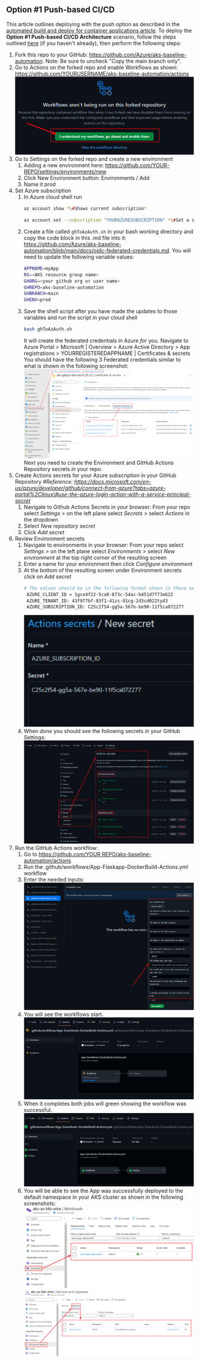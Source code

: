 ## Option \#1 Push-based CI/CD

This article outlines deploying with the push option as described in the [automated build and deploy for container applications article](../app-automated-build-devops-gitops.md). To deploy the **Option \#1 Push-based CI/CD Architecture** scenario, follow the steps outlined [here](../README.md) (if you haven't already), then perform the following steps:

1. Fork this repo to your GitHub: https://github.com/Azure/aks-baseline-automation. Note: Be sure to uncheck "Copy the main branch only".
1. Go to Actions on the forked repo and enable Workflows as shown: <https://github.com/YOURUSERNAME/aks-baseline-automation/actions>
   ![](media/c2a38551af1c5f6f86944cedc5fd660a.png)
1. Go to Settings on the forked repo and create a new environment
    1. Adding a new environment here: https://github.com/YOUR-REPO/settings/environments/new
    1. Click New Environment button: Environments / Add
    1. Name it prod
1. Set Azure subscription
    1. In Azure cloud shell run
       ```bash
       az account show *\#Shows current subscription*
       ```
       ```bash
       az account set --subscription "YOURAZURESUBSCRIPTION" *\#Set a subscription to be the current active subscription*
       ```
    1. Create a file called `ghToAzAuth.sh` in your bash working directory and copy the code block in this .md file into it: https://github.com/Azure/aks-baseline-automation/blob/main/docs/oidc-federated-credentials.md. You will need to update the following variable values:
       ```bash
       APPNAME=myApp
       RG=<AKS resource group name>
       GHORG=<your github org or user name>
       GHREPO=aks-baseline-automation
       GHBRANCH=main
       GHENV=prod
       ```
    1. Save the shell script after you have made the updates to those variables and run the script in your cloud shell
       ```bash
       bash ghToAzAuth.sh
       ```
       It will create the federated credentials *in* Azure *for* you. Navigate to Azure Portal \> Microsoft \| Overview \> Azure Active Directory \> App registrations \> YOURREGISTEREDAPPNAME \| Certificates & secrets
       You should have the following 3 Federated credentials similar to what is shown *in* the following screenshot:
       ![](media/0664a3dd619ba6e98b475b29856e6c57.png)
       Next you need to create the Environment and GitHub Actions Repository secrets *in* your repo.
1. Create Actions secrets for your Azure subscription in your GitHub Repository *\#Reference: https://docs.microsoft.com/en-us/azure/developer/github/connect-from-azure?tabs=azure-portal%2Clinux\#use-the-azure-login-action-with-a-service-principal-secret*
    1. Navigate to Github Actions Secrets in your browser: From your repo select *Settings* > on the left plane select *Secrets* > select *Actions* in the dropdown
    1. Select *New repository secret* 
    1. Click *Add secret*
1. Review Environment secrets
    1. Navigate to environments in your browser: From your repo select *Settings* > on the left plane select *Environments* > select *New environment* at the top right corner of the resulting screen
    1. Enter a name for your environment then click *Configure environment*
    1. At the bottom of the resulting screen under Environment secrets click on *Add secret*
       ```bash
       # The values should be in the following format shown in these examples:
        AZURE_CLIENT_ID = 1gce4f22-5ca0-873c-54ac-b451d7f73e622
        AZURE_TENANT_ID: 43f977bf-83f1-41zs-91cg-2d3cd022ty43
        AZURE_SUBSCRIPTION_ID: C25c2f54-gg5a-567e-be90-11f5ca072277

       ```
       ![](media/a1026d5ff5825e899f2633c2b10177df.png)
    1. When *done* you should see the following secrets *in* your GitHub Settings:
       ![](media/049073d69afee0baddf4396830c99f17.png)
1. Run the GitHub Actions workflow:
    1. Go to [https://github.com/YOUR REPO/aks-baseline-automation/actions](https://github.com/YOUR%20REPO/aks-baseline-automation/actions)
    1. Run the .github/workflows/App-Flaskapp-DockerBuild-Actions.yml workflow
    1. Enter the needed inputs:
       ![](media/305b724858e713c324483ab24ad3c7cf.png)
    1. You will see the workflows start.
       ![](media/b36378c2d7d40c5d667486b058ea561a.png)
    1. When it completes both jobs will green showing the workflow was successful.
       ![](media/60de94d5bde946129fbc11446f956ff3.png)
    1. You will be able to see the App was successfully deployed to the default namespace in your AKS cluster as shown in the following screenshots:
       ![](media/c540af41853da0467e6d5363ec756c7b.png)
       ![](media/1a51da1f757ff7e33d9d72ed85bc32f9.png)
